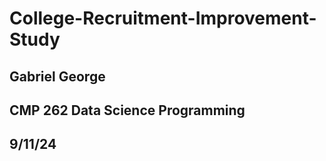 # College-Recruitment-Improvement-Study
## Gabriel George
## CMP 262 Data Science Programming
## 9/11/24

